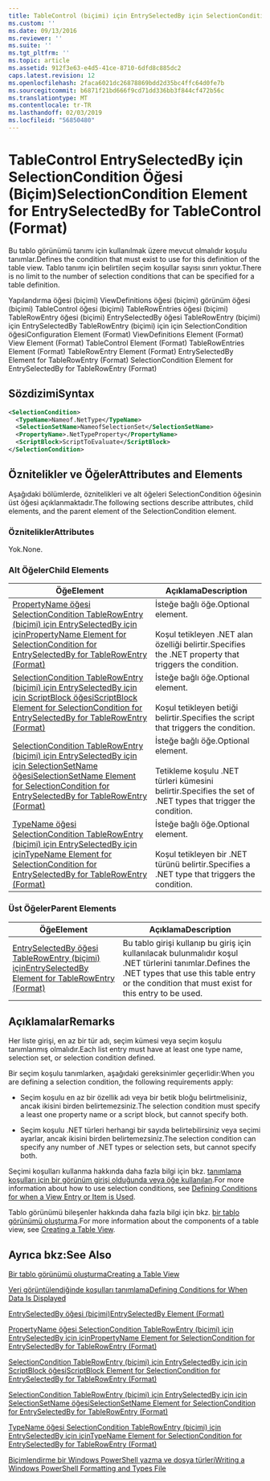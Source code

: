 ```yaml
---
title: TableControl (biçimi) için EntrySelectedBy için SelectionCondition öğesi | Microsoft Docs
ms.custom: ''
ms.date: 09/13/2016
ms.reviewer: ''
ms.suite: ''
ms.tgt_pltfrm: ''
ms.topic: article
ms.assetid: 912f3e63-e4d5-41ce-8710-6dfd8c885dc2
caps.latest.revision: 12
ms.openlocfilehash: 2faca6021dc26878869bdd2d35bc4ffc64d0fe7b
ms.sourcegitcommit: b6871f21bd666f9cd71dd336bb3f844cf472b56c
ms.translationtype: MT
ms.contentlocale: tr-TR
ms.lasthandoff: 02/03/2019
ms.locfileid: "56850480"
---
```

# <a name="selectioncondition-element-for-entryselectedby-for-tablecontrol-format"></a><span data-ttu-id="558cd-102">TableControl EntrySelectedBy için SelectionCondition Öğesi (Biçim)</span><span class="sxs-lookup"><span data-stu-id="558cd-102">SelectionCondition Element for EntrySelectedBy for TableControl (Format)</span></span>

<span data-ttu-id="558cd-103">Bu tablo görünümü tanımı için kullanılmak üzere mevcut olmalıdır koşulu tanımlar.</span><span class="sxs-lookup"><span data-stu-id="558cd-103">Defines the condition that must exist to use for this definition of the table view.</span></span> <span data-ttu-id="558cd-104">Tablo tanımı için belirtilen seçim koşullar sayısı sınırı yoktur.</span><span class="sxs-lookup"><span data-stu-id="558cd-104">There is no limit to the number of selection conditions that can be specified for a table definition.</span></span>

<span data-ttu-id="558cd-105">Yapılandırma öğesi (biçimi) ViewDefinitions öğesi (biçimi) görünüm öğesi (biçimi) TableControl öğesi (biçimi) TableRowEntries öğesi (biçimi) TableRowEntry öğesi (biçimi) EntrySelectedBy öğesi TableRowEntry (biçimi) için EntrySelectedBy TableRowEntry (biçimi) için için SelectionCondition öğesi</span><span class="sxs-lookup"><span data-stu-id="558cd-105">Configuration Element (Format) ViewDefinitions Element (Format) View Element (Format) TableControl Element (Format) TableRowEntries Element (Format) TableRowEntry Element (Format) EntrySelectedBy Element for TableRowEntry (Format) SelectionCondition Element for EntrySelectedBy for TableRowEntry (Format)</span></span>

## <a name="syntax"></a><span data-ttu-id="558cd-106">Sözdizimi</span><span class="sxs-lookup"><span data-stu-id="558cd-106">Syntax</span></span>

```xml
<SelectionCondition>
  <TypeName>Nameof.NetType</TypeName>
  <SelectionSetName>NameofSelectionSet</SelectionSetName>
  <PropertyName>.NetTypeProperty</PropertyName>
  <ScriptBlock>ScriptToEvaluate</ScriptBlock>
</SelectionCondition>
```

## <a name="attributes-and-elements"></a><span data-ttu-id="558cd-107">Öznitelikler ve Öğeler</span><span class="sxs-lookup"><span data-stu-id="558cd-107">Attributes and Elements</span></span>

<span data-ttu-id="558cd-108">Aşağıdaki bölümlerde, öznitelikleri ve alt öğeleri SelectionCondition öğesinin üst öğesi açıklanmaktadır.</span><span class="sxs-lookup"><span data-stu-id="558cd-108">The following sections describe attributes, child elements, and the parent element of the SelectionCondition element.</span></span>

### <a name="attributes"></a><span data-ttu-id="558cd-109">Öznitelikler</span><span class="sxs-lookup"><span data-stu-id="558cd-109">Attributes</span></span>

<span data-ttu-id="558cd-110">Yok.</span><span class="sxs-lookup"><span data-stu-id="558cd-110">None.</span></span>

### <a name="child-elements"></a><span data-ttu-id="558cd-111">Alt Öğeler</span><span class="sxs-lookup"><span data-stu-id="558cd-111">Child Elements</span></span>

|<span data-ttu-id="558cd-112">Öğe</span><span class="sxs-lookup"><span data-stu-id="558cd-112">Element</span></span>|<span data-ttu-id="558cd-113">Açıklama</span><span class="sxs-lookup"><span data-stu-id="558cd-113">Description</span></span>|
|-------------|-----------------|
|[<span data-ttu-id="558cd-114">PropertyName öğesi SelectionCondition TableRowEntry (biçimi) için EntrySelectedBy için için</span><span class="sxs-lookup"><span data-stu-id="558cd-114">PropertyName Element for SelectionCondition for EntrySelectedBy for TableRowEntry (Format)</span></span>](./propertyname-element-for-selectioncondition-for-entryselectedby-for-tablerowentry-format.md)|<span data-ttu-id="558cd-115">İsteğe bağlı öğe.</span><span class="sxs-lookup"><span data-stu-id="558cd-115">Optional element.</span></span><br /><br /> <span data-ttu-id="558cd-116">Koşul tetikleyen .NET alan özelliği belirtir.</span><span class="sxs-lookup"><span data-stu-id="558cd-116">Specifies the .NET property that triggers the condition.</span></span>|
|[<span data-ttu-id="558cd-117">SelectionCondition TableRowEntry (biçimi) için EntrySelectedBy için için ScriptBlock öğesi</span><span class="sxs-lookup"><span data-stu-id="558cd-117">ScriptBlock Element for SelectionCondition for EntrySelectedBy for TableRowEntry (Format)</span></span>](./scriptblock-element-for-selectioncondition-for-entryselectedby-for-tablecontrol-format.md)|<span data-ttu-id="558cd-118">İsteğe bağlı öğe.</span><span class="sxs-lookup"><span data-stu-id="558cd-118">Optional element.</span></span><br /><br /> <span data-ttu-id="558cd-119">Koşul tetikleyen betiği belirtir.</span><span class="sxs-lookup"><span data-stu-id="558cd-119">Specifies the script that triggers the condition.</span></span>|
|[<span data-ttu-id="558cd-120">SelectionCondition TableRowEntry (biçimi) için EntrySelectedBy için için SelectionSetName öğesi</span><span class="sxs-lookup"><span data-stu-id="558cd-120">SelectionSetName Element for SelectionCondition for EntrySelectedBy for TableRowEntry (Format)</span></span>](./selectionsetname-element-for-selectioncondition-for-entryselectedby-for-tablecontrol-format.md)|<span data-ttu-id="558cd-121">İsteğe bağlı öğe.</span><span class="sxs-lookup"><span data-stu-id="558cd-121">Optional element.</span></span><br /><br /> <span data-ttu-id="558cd-122">Tetikleme koşulu .NET türleri kümesini belirtir.</span><span class="sxs-lookup"><span data-stu-id="558cd-122">Specifies the set of .NET types that trigger the condition.</span></span>|
|[<span data-ttu-id="558cd-123">TypeName öğesi SelectionCondition TableRowEntry (biçimi) için EntrySelectedBy için için</span><span class="sxs-lookup"><span data-stu-id="558cd-123">TypeName Element for SelectionCondition for EntrySelectedBy for TableRowEntry (Format)</span></span>](./typename-element-for-selectioncondition-for-entryselectedby-for-tablecontrol-format.md)|<span data-ttu-id="558cd-124">İsteğe bağlı öğe.</span><span class="sxs-lookup"><span data-stu-id="558cd-124">Optional element.</span></span><br /><br /> <span data-ttu-id="558cd-125">Koşul tetikleyen bir .NET türünü belirtir.</span><span class="sxs-lookup"><span data-stu-id="558cd-125">Specifies a .NET type that triggers the condition.</span></span>|

### <a name="parent-elements"></a><span data-ttu-id="558cd-126">Üst Öğeler</span><span class="sxs-lookup"><span data-stu-id="558cd-126">Parent Elements</span></span>

|<span data-ttu-id="558cd-127">Öğe</span><span class="sxs-lookup"><span data-stu-id="558cd-127">Element</span></span>|<span data-ttu-id="558cd-128">Açıklama</span><span class="sxs-lookup"><span data-stu-id="558cd-128">Description</span></span>|
|-------------|-----------------|
|[<span data-ttu-id="558cd-129">EntrySelectedBy öğesi TableRowEntry (biçimi) için</span><span class="sxs-lookup"><span data-stu-id="558cd-129">EntrySelectedBy Element for TableRowEntry (Format)</span></span>](./entryselectedby-element-for-tablerowentry-for-tablecontrol-format.md)|<span data-ttu-id="558cd-130">Bu tablo girişi kullanıp bu giriş için kullanılacak bulunmalıdır koşul .NET türlerini tanımlar.</span><span class="sxs-lookup"><span data-stu-id="558cd-130">Defines the .NET types that use this table entry or the condition that must exist for this entry to be used.</span></span>|

## <a name="remarks"></a><span data-ttu-id="558cd-131">Açıklamalar</span><span class="sxs-lookup"><span data-stu-id="558cd-131">Remarks</span></span>

<span data-ttu-id="558cd-132">Her liste girişi, en az bir tür adı, seçim kümesi veya seçim koşulu tanımlanmış olmalıdır.</span><span class="sxs-lookup"><span data-stu-id="558cd-132">Each list entry must have at least one type name, selection set, or selection condition defined.</span></span>

<span data-ttu-id="558cd-133">Bir seçim koşulu tanımlarken, aşağıdaki gereksinimler geçerlidir:</span><span class="sxs-lookup"><span data-stu-id="558cd-133">When you are defining a selection condition, the following requirements apply:</span></span>

- <span data-ttu-id="558cd-134">Seçim koşulu en az bir özellik adı veya bir betik bloğu belirtmelisiniz, ancak ikisini birden belirtemezsiniz.</span><span class="sxs-lookup"><span data-stu-id="558cd-134">The selection condition must specify a least one property name or a script block, but cannot specify both.</span></span>

- <span data-ttu-id="558cd-135">Seçim koşulu .NET türleri herhangi bir sayıda belirtebilirsiniz veya seçimi ayarlar, ancak ikisini birden belirtemezsiniz.</span><span class="sxs-lookup"><span data-stu-id="558cd-135">The selection condition can specify any number of .NET types or selection sets, but cannot specify both.</span></span>

<span data-ttu-id="558cd-136">Seçimi koşulları kullanma hakkında daha fazla bilgi için bkz. [tanımlama koşulları için bir görünüm girişi olduğunda veya öğe kullanılan](./defining-conditions-for-displaying-data.md).</span><span class="sxs-lookup"><span data-stu-id="558cd-136">For more information about how to use selection conditions, see [Defining Conditions for when a View Entry or Item is Used](./defining-conditions-for-displaying-data.md).</span></span>

<span data-ttu-id="558cd-137">Tablo görünümü bileşenler hakkında daha fazla bilgi için bkz. [bir tablo görünümü oluşturma](./creating-a-table-view.md).</span><span class="sxs-lookup"><span data-stu-id="558cd-137">For more information about the components of a table view, see [Creating a Table View](./creating-a-table-view.md).</span></span>

## <a name="see-also"></a><span data-ttu-id="558cd-138">Ayrıca bkz:</span><span class="sxs-lookup"><span data-stu-id="558cd-138">See Also</span></span>

[<span data-ttu-id="558cd-139">Bir tablo görünümü oluşturma</span><span class="sxs-lookup"><span data-stu-id="558cd-139">Creating a Table View</span></span>](./creating-a-table-view.md)

[<span data-ttu-id="558cd-140">Veri görüntülendiğinde koşulları tanımlama</span><span class="sxs-lookup"><span data-stu-id="558cd-140">Defining Conditions for When Data Is Displayed</span></span>](./defining-conditions-for-displaying-data.md)

[<span data-ttu-id="558cd-141">EntrySelectedBy öğesi (biçimi)</span><span class="sxs-lookup"><span data-stu-id="558cd-141">EntrySelectedBy Element (Format)</span></span>](./entryselectedby-element-for-tablerowentry-for-tablecontrol-format.md)

[<span data-ttu-id="558cd-142">PropertyName öğesi SelectionCondition TableRowEntry (biçimi) için EntrySelectedBy için için</span><span class="sxs-lookup"><span data-stu-id="558cd-142">PropertyName Element for SelectionCondition for EntrySelectedBy for TableRowEntry (Format)</span></span>](./propertyname-element-for-selectioncondition-for-entryselectedby-for-tablerowentry-format.md)

[<span data-ttu-id="558cd-143">SelectionCondition TableRowEntry (biçimi) için EntrySelectedBy için için ScriptBlock öğesi</span><span class="sxs-lookup"><span data-stu-id="558cd-143">ScriptBlock Element for SelectionCondition for EntrySelectedBy for TableRowEntry (Format)</span></span>](./scriptblock-element-for-selectioncondition-for-entryselectedby-for-tablecontrol-format.md)

[<span data-ttu-id="558cd-144">SelectionCondition TableRowEntry (biçimi) için EntrySelectedBy için için SelectionSetName öğesi</span><span class="sxs-lookup"><span data-stu-id="558cd-144">SelectionSetName Element for SelectionCondition for EntrySelectedBy for TableRowEntry (Format)</span></span>](./selectionsetname-element-for-selectioncondition-for-entryselectedby-for-tablecontrol-format.md)

[<span data-ttu-id="558cd-145">TypeName öğesi SelectionCondition TableRowEntry (biçimi) için EntrySelectedBy için için</span><span class="sxs-lookup"><span data-stu-id="558cd-145">TypeName Element for SelectionCondition for EntrySelectedBy for TableRowEntry (Format)</span></span>](./typename-element-for-selectioncondition-for-entryselectedby-for-tablecontrol-format.md)

[<span data-ttu-id="558cd-146">Biçimlendirme bir Windows PowerShell yazma ve dosya türleri</span><span class="sxs-lookup"><span data-stu-id="558cd-146">Writing a Windows PowerShell Formatting and Types File</span></span>](./writing-a-powershell-formatting-file.md)
